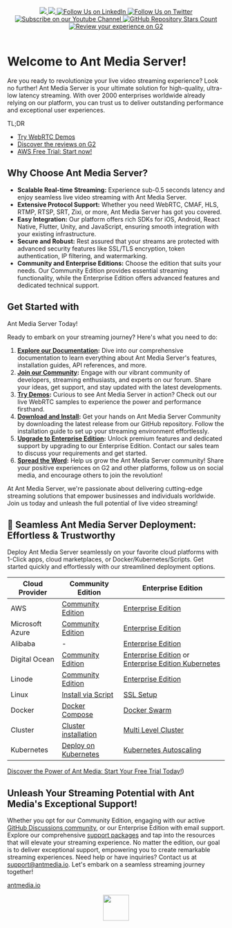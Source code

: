 

<div align='center'>
   <a href="https://maven-badges.herokuapp.com/maven-central/io.antmedia/ant-media-server" target="_blank">
    <img src="https://maven-badges.herokuapp.com/maven-central/io.antmedia/ant-media-server/badge.svg"/>
   </a>
   <a href="https://sonarcloud.io/dashboard?id=io.antmedia%3Aant-media-server" target="_blank">
    <img src="https://sonarcloud.io/api/project_badges/measure?project=io.antmedia%3Aant-media-server&metric=alert_status"/>
   </a>
   <a href="https://linkedin.com/company/antmedia" target="_blank">
    <img alt="Follow Us on LinkedIn" src="https://img.shields.io/badge/LinkedIn-Follow-black?style=social&logo=linkedin"/>
   </a>
   <a href="https://twitter.com/antmedia_io" target="_blank">
    <img alt="Follow Us on Twitter" src="https://img.shields.io/twitter/follow/antmedia_io?style=social"/>
   </a>
   <a href="https://www.youtube.com/c/AntMediaServer">
    <img alt="Subscribe on our Youtube Channel" src="https://img.shields.io/youtube/channel/subscribers/UChT5CVgvLj0lGyzpHLvMOUw?style=social" />
    </a>
   <a href="https://github.com/ant-media/Ant-Media-Server">
    <img alt="GitHub Repository Stars Count" src="https://img.shields.io/github/stars/ant-media/Ant-Media-Server?style=social" />
  </a>
   <a href="https://www.g2.com/products/ant-media-server-ant-media-server/reviews" target="_blank">
    <img alt="Review your experience on G2" src="https://img.shields.io/badge/Leader-G2%20Reviews-red?style=social"/>
   </a>
</div>
<br />

# Welcome to Ant Media Server!

Are you ready to revolutionize your live video streaming experience? Look no further! Ant Media Server is your ultimate solution for high-quality, ultra-low latency streaming. With over 2000 enterprises worldwide already relying on our platform, you can trust us to deliver outstanding performance and exceptional user experiences.

TL;DR

- <a href="https://antmedia.io/webrtc-samples?utm_source=github&utm_medium=readme&utm_campaign=ams">Try WebRTC Demos</a>
- <a href="https://www.g2.com/products/ant-media-server-ant-media-server/reviews" target="_blank">Discover the reviews on G2</a>
- <a href="https://aws.amazon.com/marketplace/pp/prodview-464ritgzkzod6">AWS Free Trial: Start now!</a>

## Why Choose Ant Media Server?

- **Scalable Real-time Streaming:** Experience sub-0.5 seconds latency and enjoy seamless live video streaming with Ant Media Server.
- **Extensive Protocol Support:** Whether you need WebRTC, CMAF, HLS, RTMP, RTSP, SRT, Zixi, or more, Ant Media Server has got you covered.
- **Easy Integration:** Our platform offers rich SDKs for iOS, Android, React Native, Flutter, Unity, and JavaScript, ensuring smooth integration with your existing infrastructure.
- **Secure and Robust:** Rest assured that your streams are protected with advanced security features like SSL/TLS encryption, token authentication, IP filtering, and watermarking.
- **Community and Enterprise Editions:** Choose the edition that suits your needs. Our Community Edition provides essential streaming functionality, while the Enterprise Edition offers advanced features and dedicated technical support.

## Get Started with

 Ant Media Server Today!

Ready to embark on your streaming journey? Here's what you need to do:

1. **[Explore our Documentation](https://antmedia.io/docs/quick-start/):** Dive into our comprehensive documentation to learn everything about Ant Media Server's features, installation guides, API references, and more.
2. **[Join our Community](https://github.com/orgs/ant-media/discussions):** Engage with our vibrant community of developers, streaming enthusiasts, and experts on our forum. Share your ideas, get support, and stay updated with the latest developments.
3. **<a href="https://antmedia.io/webrtc-samples?utm_source=github&utm_medium=readme&utm_campaign=ams">Try Demos</a>:** Curious to see Ant Media Server in action? Check out our live WebRTC samples to experience the power and performance firsthand.
4. **[Download and Install](https://github.com/ant-media/Ant-Media-Server/releases):** Get your hands on Ant Media Server Community by downloading the latest release from our GitHub repository. Follow the installation guide to set up your streaming environment effortlessly.
5. **[Upgrade to Enterprise Edition](https://https://antmedia.io/free-trial/):** Unlock premium features and dedicated support by upgrading to our Enterprise Edition. Contact our sales team to discuss your requirements and get started.
6. **[Spread the Word](https://www.g2.com/products/ant-media-server-ant-media-server/reviews):** Help us grow the Ant Media Server community! Share your positive experiences on G2 and other platforms, follow us on social media, and encourage others to join the revolution!

At Ant Media Server, we're passionate about delivering cutting-edge streaming solutions that empower businesses and individuals worldwide. Join us today and unleash the full potential of live video streaming!


## 🚀 Seamless Ant Media Server Deployment: Effortless & Trustworthy

Deploy Ant Media Server seamlessly on your favorite cloud platforms with 1-Click apps, cloud marketplaces, or Docker/Kubernetes/Scripts. Get started quickly and effortlessly with our streamlined deployment options.


| Cloud Provider  | Community Edition | Enterprise Edition  |
| -------------- | -------------- | ------------- |
| AWS  | [Community Edition](https://aws.amazon.com/marketplace/pp/prodview-okmynlgwgvq6w)  | [Enterprise Edition](https://aws.amazon.com/marketplace/pp/prodview-464ritgzkzod6)  |
| Microsoft Azure  | [Community Edition](https://azuremarketplace.microsoft.com/en-us/marketplace/apps/antmedia.ams_community_edition)  | [Enterprise Edition](https://azuremarketplace.microsoft.com/en-us/marketplace/apps/antmedia.ant_media_server_enterprise)  |
| Alibaba  | - | [Enterprise Edition](https://marketplace.alibabacloud.com/products/56712002/sgcmjj00031246.html)  |
| Digital Ocean  | [Community Edition](https://marketplace.digitalocean.com/apps/ant-media-server-community-edition)  | [Enterprise Edition](https://marketplace.digitalocean.com/apps/ant-media-server-enterprise-edition) or [Enterprise Edition Kubernetes](https://marketplace.digitalocean.com/apps/ant-media-server-enterprise)  |
| Linode  | [Community Edition](https://www.linode.com/marketplace/apps/ant-media/ant-media-community-edition/)  | [Enterprise Edition](https://www.linode.com/marketplace/apps/ant-media/ant-media-enterprise-edition/)  |
| Linux  | [Install via  Script](https://antmedia.io/docs/guides/installing-on-linux/installing-ams-on-linux/)  | [SSL Setup](https://antmedia.io/docs/guides/installing-on-linux/setting-up-ssl/)  |
| Docker  | [Docker Compose](hhttps://antmedia.io/docs/guides/clustering-and-scaling/docker/docker-and-docker-compose-installation/)  | [Docker Swarm](https://antmedia.io/docs/guides/clustering-and-scaling/docker/docker-swarm/)  |
| Cluster  | [Cluster installation](https://antmedia.io/docs/guides/clustering-and-scaling/cluster-installation/)  | [Multi Level Cluster](https://antmedia.io/docs/guides/clustering-and-scaling/multi-level-cluster/)  |
| Kubernetes  | [Deploy on Kubernetes](https://antmedia.io/docs/guides/clustering-and-scaling/kubernetes/deploy-ams-on-kubernetes/)  | [Kubernetes Autoscaling](https://antmedia.io/docs/guides/clustering-and-scaling/kubernetes/kubernetes-autoscaling/)  |
 

[Discover the Power of Ant Media: Start Your Free Trial Today!](https://antmedia.io/free-trial/))


## Unleash Your Streaming Potential with Ant Media's Exceptional Support!

Whether you opt for our Community Edition, engaging with our active [GitHub Discussions community](https://github.com/orgs/ant-media/discussions), or our Enterprise Edition with email support. Explore our comprehensive [support packages](https://antmedia.io/support-packages/) and tap into the resources that will elevate your streaming experience. No matter the edition, our goal is to deliver exceptional support, empowering you to create remarkable streaming experiences. Need help or have inquiries? Contact us at [support@antmedia.io](mailto:support@antmedia.io). Let's embark on a seamless streaming journey together!


[antmedia.io](https://antmedia.io)

<div align='center'>
   <a href="https://antmedia.io"><img src="https://user-images.githubusercontent.com/54481799/95862105-16cb0e00-0d6b-11eb-9087-88888889825d.png" height="60"></a>
</div>